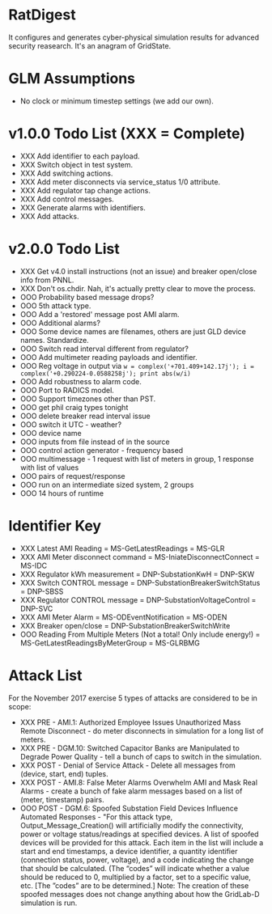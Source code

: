 # RatDigest

It configures and generates cyber-physical simulation results for advanced security reasearch. It's an anagram of GridState.

# GLM Assumptions

- No clock or minimum timestep settings (we add our own).

# v1.0.0 Todo List (XXX = Complete)

- XXX Add identifier to each payload.
- XXX Switch object in test system.
- XXX Add switching actions.
- XXX Add meter disconnects via service_status 1/0 attribute.
- XXX Add regulator tap change actions.
- XXX Add control messages.
- XXX Generate alarms with identifiers.
- XXX Add attacks.

# v2.0.0 Todo List

- XXX Get v4.0 install instructions (not an issue) and breaker open/close info from PNNL.
- XXX Don't os.chdir. Nah, it's actually pretty clear to move the process.
- OOO Probability based message drops?
- OOO 5th attack type.
- OOO Add a 'restored' message post AMI alarm.
- OOO Additional alarms?
- OOO Some device names are filenames, others are just GLD device names. Standardize.
- OOO Switch read interval different from regulator?
- OOO Add multimeter reading payloads and identifier.
- OOO Reg voltage in output via ```w = complex('+701.409+142.17j'); i = complex('+0.290224-0.0588258j'); print abs(w/i)```
- OOO Add robustness to alarm code.
- OOO Port to RADICS model.
- OOO Support timezones other than PST.
- OOO get phil craig types tonight
- OOO delete breaker read interval issue
- OOO switch it UTC - weather?
- OOO device name
- OOO inputs from file instead of in the source
- OOO control action generator - frequency based
- OOO multimessage - 1 request with list of meters in group, 1 response with list of values
- OOO pairs of request/response
- OOO run on an intermediate sized system, 2 groups
- OOO 14 hours of runtime


# Identifier Key

- XXX Latest AMI Reading = MS-GetLatestReadings = MS-GLR
- XXX AMI Meter disconnect command = MS-IniateDisconnectConnect = MS-IDC
- XXX Regulator kWh measurement = DNP-SubstationKwH = DNP-SKW
- XXX Switch CONTROL message = DNP-SubstationBreakerSwitchStatus = DNP-SBSS
- XXX Regulator CONTROL message = DNP-SubstationVoltageControl = DNP-SVC
- XXX AMI Meter Alarm = MS-ODEventNotification = MS-ODEN
- XXX Breaker open/close = DNP-SubstationBreakerSwitchWrite
- OOO Reading From Multiple Meters (Not a total! Only include energy!) = MS-GetLatestReadingsByMeterGroup = MS-GLRBMG

# Attack List

For the November 2017 exercise 5 types of attacks are considered to be in scope:

- XXX PRE - AMI.1: Authorized Employee Issues Unauthorized Mass Remote Disconnect - do meter disconnects in simulation for a long list of meters.
- XXX PRE - DGM.10: Switched Capacitor Banks are Manipulated to Degrade Power Quality - tell a bunch of caps to switch in the simulation.
- XXX POST - Denial of Service Attack - Delete all messages from (device, start, end) tuples.
- XXX POST - AMI.8: False Meter Alarms Overwhelm AMI and Mask Real Alarms - create a bunch of fake alarm messages based on a list of (meter, timestamp) pairs.
- OOO POST - DGM.6: Spoofed Substation Field Devices Influence Automated Responses - "For this attack type, Output_Message_Creation() will artificially modify the connectivity, power or voltage status/readings at specified devices.  A list of spoofed devices will be provided for this attack.  Each item in the list will include a start and end timestamps, a device identifier, a quantity identifier (connection status, power, voltage), and a code indicating the change that should be calculated. (The “codes” will indicate whether a value should be reduced to 0, multiplied by a factor, set to a specific value, etc.  [The ”codes” are to be determined.] Note: The creation of these spoofed messages does not change anything about how the GridLab-D simulation is run.
